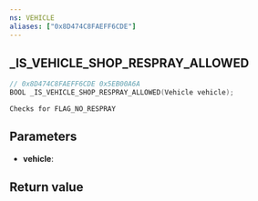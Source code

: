 ```yaml
---
ns: VEHICLE
aliases: ["0x8D474C8FAEFF6CDE"]
---
```

## _IS_VEHICLE_SHOP_RESPRAY_ALLOWED

```c
// 0x8D474C8FAEFF6CDE 0x5EB00A6A
BOOL _IS_VEHICLE_SHOP_RESPRAY_ALLOWED(Vehicle vehicle);
```

```
Checks for FLAG_NO_RESPRAY  
```

## Parameters
* **vehicle**: 

## Return value
